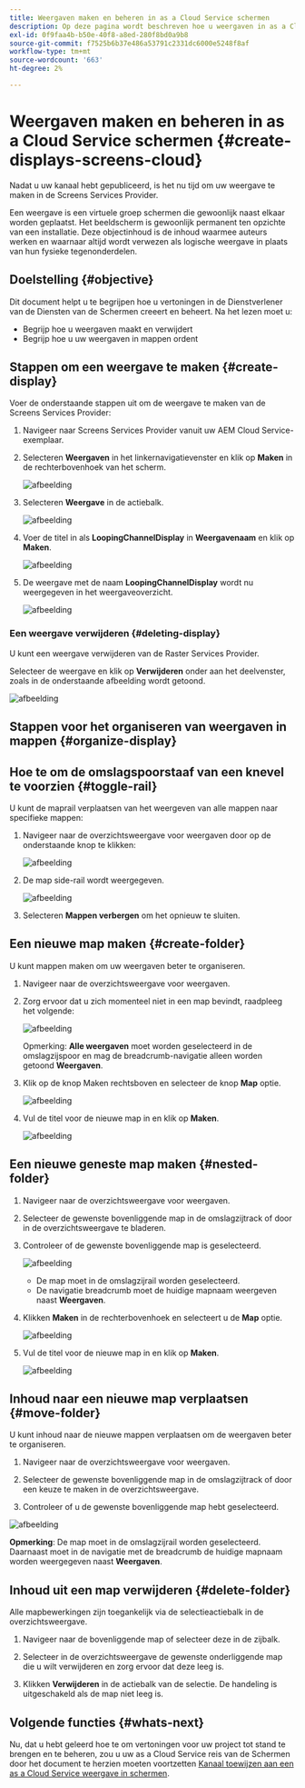 ```yaml
---
title: Weergaven maken en beheren in as a Cloud Service schermen
description: Op deze pagina wordt beschreven hoe u weergaven in as a Cloud Service schermen maakt en beheert.
exl-id: 0f9faa4b-b50e-40f8-a8ed-280f8bd0a9b8
source-git-commit: f7525b6b37e486a53791c2331dc6000e5248f8af
workflow-type: tm+mt
source-wordcount: '663'
ht-degree: 2%

---
```


# Weergaven maken en beheren in as a Cloud Service schermen {#create-displays-screens-cloud}

Nadat u uw kanaal hebt gepubliceerd, is het nu tijd om uw weergave te maken in de Screens Services Provider.

Een weergave is een virtuele groep schermen die gewoonlijk naast elkaar worden geplaatst. Het beeldscherm is gewoonlijk permanent ten opzichte van een installatie. Deze objectinhoud is de inhoud waarmee auteurs werken en waarnaar altijd wordt verwezen als logische weergave in plaats van hun fysieke tegenonderdelen.

## Doelstelling {#objective}

Dit document helpt u te begrijpen hoe u vertoningen in de Dienstverlener van de Diensten van de Schermen creeert en beheert. Na het lezen moet u:

* Begrijp hoe u weergaven maakt en verwijdert
* Begrijp hoe u uw weergaven in mappen ordent

## Stappen om een weergave te maken {#create-display}

Voer de onderstaande stappen uit om de weergave te maken van de Screens Services Provider:

1. Navigeer naar Screens Services Provider vanuit uw AEM Cloud Service-exemplaar.
1. Selecteren **Weergaven** in het linkernavigatievenster en klik op **Maken** in de rechterbovenhoek van het scherm.

   ![afbeelding](/help/screens-cloud/assets/display/disp-1.png)

1. Selecteren **Weergave** in de actiebalk.

   ![afbeelding](/help/screens-cloud/assets/display/disp-2.png)

1. Voer de titel in als **LoopingChannelDisplay** in **Weergavenaam** en klik op **Maken**.

   ![afbeelding](/help/screens-cloud/assets/display/disp3.png)

1. De weergave met de naam **LoopingChannelDisplay** wordt nu weergegeven in het weergaveoverzicht.

   ![afbeelding](/help/screens-cloud/assets/display/disp-4.png)

### Een weergave verwijderen {#deleting-display}

U kunt een weergave verwijderen van de Raster Services Provider.

Selecteer de weergave en klik op **Verwijderen** onder aan het deelvenster, zoals in de onderstaande afbeelding wordt getoond.

![afbeelding](/help/screens-cloud/assets/display/disp-5.png)

## Stappen voor het organiseren van weergaven in mappen {#organize-display}

## Hoe te om de omslagspoorstaaf van een knevel te voorzien {#toggle-rail}

U kunt de maprail verplaatsen van het weergeven van alle mappen naar specifieke mappen:

1. Navigeer naar de overzichtsweergave voor weergaven door op de onderstaande knop te klikken:

   ![afbeelding](/help/screens-cloud/assets/display/display-inventory.png)

1. De map side-rail wordt weergegeven.

   ![afbeelding](/help/screens-cloud/assets/display/toggle-rail.png)

1. Selecteren **Mappen verbergen** om het opnieuw te sluiten.

## Een nieuwe map maken {#create-folder}

U kunt mappen maken om uw weergaven beter te organiseren.

1. Navigeer naar de overzichtsweergave voor weergaven.
1. Zorg ervoor dat u zich momenteel niet in een map bevindt, raadpleeg het volgende:

   ![afbeelding](/help/screens-cloud/assets/display/verify-view.png)

   Opmerking: **Alle weergaven** moet worden geselecteerd in de omslagzijspoor en mag de breadcrumb-navigatie alleen worden getoond **Weergaven**.

1. Klik op de knop Maken rechtsboven en selecteer de knop **Map** optie.

   ![afbeelding](/help/screens-cloud/assets/display/Createfolder.png)

1. Vul de titel voor de nieuwe map in en klik op **Maken**.

   ![afbeelding](/help/screens-cloud/assets/display/Createfolder2.png)

## Een nieuwe geneste map maken {#nested-folder}

1. Navigeer naar de overzichtsweergave voor weergaven.

1. Selecteer de gewenste bovenliggende map in de omslagzijtrack of door in de overzichtsweergave te bladeren.
1. Controleer of de gewenste bovenliggende map is geselecteerd.

   ![afbeelding](/help/screens-cloud/assets/display/Nestedview.png)

   * De map moet in de omslagzijrail worden geselecteerd.
   * De navigatie breadcrumb moet de huidige mapnaam weergeven naast **Weergaven**.

1. Klikken  **Maken**  in de rechterbovenhoek en selecteert u de **Map** optie.

   ![afbeelding](/help/screens-cloud/assets/display/Createfolder.png)

1. Vul de titel voor de nieuwe map in en klik op **Maken**.

   ![afbeelding](/help/screens-cloud/assets/display/Createfolder2.png)

## Inhoud naar een nieuwe map verplaatsen {#move-folder}

U kunt inhoud naar de nieuwe mappen verplaatsen om de weergaven beter te organiseren.

1. Navigeer naar de overzichtsweergave voor weergaven.

1. Selecteer de gewenste bovenliggende map in de omslagzijtrack of door een keuze te maken in de overzichtsweergave.

1. Controleer of u de gewenste bovenliggende map hebt geselecteerd.

![afbeelding](/help/screens-cloud/assets/display/movetofolder.png)

**Opmerking**: De map moet in de omslagzijrail worden geselecteerd. Daarnaast moet in de navigatie met de breadcrumb de huidige mapnaam worden weergegeven naast **Weergaven**.

## Inhoud uit een map verwijderen {#delete-folder}

Alle mapbewerkingen zijn toegankelijk via de selectieactiebalk in de overzichtsweergave.

1. Navigeer naar de bovenliggende map of selecteer deze in de zijbalk.

1. Selecteer in de overzichtsweergave de gewenste onderliggende map die u wilt verwijderen en zorg ervoor dat deze leeg is.

1. Klikken **Verwijderen** in de actiebalk van de selectie. De handeling is uitgeschakeld als de map niet leeg is.


## Volgende functies {#whats-next}

Nu, dat u hebt geleerd hoe te om vertoningen voor uw project tot stand te brengen en te beheren, zou u uw as a Cloud Service reis van de Schermen door het document te herzien moeten voortzetten [Kanaal toewijzen aan een as a Cloud Service weergave in schermen](https://experienceleague.adobe.com/docs/experience-manager-cloud-service/screens-as-cloud-service/create-content/assigning-channels-to-display.html?lang=en).
